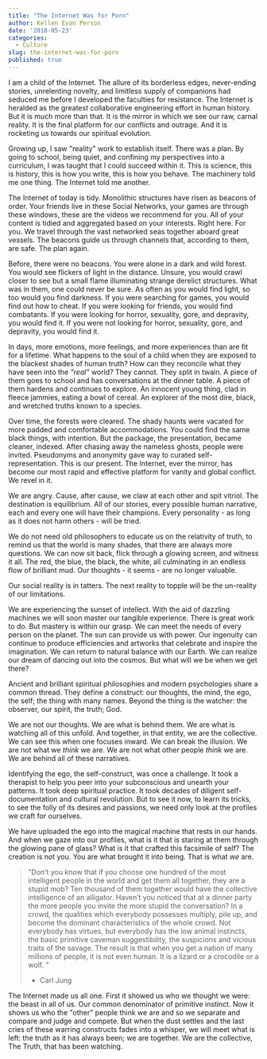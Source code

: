 ```yaml
---
title: "The Internet Was for Porn"
author: Kellen Evan Person
date: '2018-05-23'
categories:
  - Culture
slug: the-internet-was-for-porn
published: true
---
```


I am a child of the Internet. The allure of its borderless edges, never-ending stories, unrelenting novelty, and limitless supply of companions had seduced me before I developed the faculties for resistance. The Internet is heralded as the greatest collaborative engineering effort in human history.  But it is much more than that. It is the mirror in which we see our raw, carnal reality. It is the final platform for our conflicts and outrage. And it is rocketing us towards our spiritual evolution.

Growing up, I saw "reality" work to establish itself. There was a plan. By going to school, being quiet, and confining my perspectives into a curriculum, I was taught that I could succeed within it. This is science, this is history, this is how you write, this is how you behave. The machinery told me one thing. The Internet told me another. 

The Internet of today is tidy. Monolithic structures have risen as beacons of order. Your friends live in these Social Networks, your games are through these windows, these are the videos we recommend for you. All of your content is tidied and aggregated based on your interests. Right here. For you. We travel through the vast networked seas together aboard great vessels. The beacons guide us through channels that, according to them, are safe. The plan again.

Before, there were no beacons. You were alone in a dark and wild forest. You would see flickers of light in the distance. Unsure, you would crawl closer to see but a small flame illuminating strange derelict structures. What was in them, one could never be sure. As often as you would find light, so too would you find darkness. If you were searching for games, you would find out how to cheat. If you were looking for friends, you would find combatants. If you were looking for horror, sexuality, gore, and depravity, you would find it. If you were not looking for horror, sexuality, gore, and depravity, you would find it.  

In days, more emotions, more feelings, and more experiences than are fit for a lifetime.  What happens to the soul of a child when they are exposed to the blackest shades of human truth? How can they reconcile what they have seen into the _”real”_ world? They cannot. They split in twain. A piece of them goes to school and has conversations at the dinner table. A piece of them hardens and continues to explore. An innocent young thing, clad in fleece jammies, eating a bowl of cereal. An explorer of the most dire, black, and wretched truths known to a species.

Over time, the forests were cleared. The shady haunts were vacated for more padded and comfortable accommodations. You could find the same black things, with intention. But the package, the presentation, became cleaner, indexed. After chasing away the nameless ghosts, people were invited. Pseudonyms and anonymity gave way to curated self-representation. This is our present. The Internet, ever the mirror, has become our most rapid and effective platform for vanity and global conflict. We revel in it.

We are angry. Cause, after cause, we claw at each other and spit vitriol. The destination is equilibrium. All of our stories, every possible human narrative, each and every one will have their champions. Every personality - as long as it does not harm others - will be tried. 

We do not need old philosophers to educate us on the relativity of truth, to remind us that the world is many shades, that there are always more questions. We can now sit back, flick through a glowing screen, and witness it all. The red, the blue, the black, the white, all culminating in an endless flow of brilliant mud. Our thoughts - it seems - are no longer valuable. 

Our social reality is in tatters. The next reality to topple will be the un-reality of our limitations. 

We are experiencing the sunset of intellect. With the aid of dazzling machines we will soon master our tangible experience. There is great work to do. But mastery is within our grasp. We can meet the needs of every person on the planet. The sun can provide us with power. Our ingenuity can continue to produce efficiencies and artworks that celebrate and inspire the imagination. We can return to natural balance with our Earth. We can realize our dream of dancing out into the cosmos. But what will we be when we get there? 

Ancient and brilliant spiritual philosophies and modern psychologies share a common thread. They define a construct: our thoughts, the mind, the ego, the self; the thing with many names. Beyond the thing is the watcher: the observer, our spirit, the truth; God. 

We are not our thoughts. We are what is behind them. We are what is watching all of this unfold. And together, in that entity, we are the collective. We can see this when one focuses inward. We can break the illusion. We are not what we _think_ we are. We are not what other people _think_ we are. We are behind all of these narratives.

Identifying the ego, the self-construct, was once a challenge. It took a therapist to help you peer into your subconscious and unearth your patterns. It took deep spiritual practice. It took decades of diligent self-documentation and cultural revolution. But to see it now, to learn its tricks, to see the folly of its desires and passions, we need only look at the profiles we craft for ourselves. 

We have uploaded the ego into the magical machine that rests in our hands. And when we gaze into our profiles, what is it that is staring at them through the glowing pane of glass? What is it that crafted this facsimile of self? The creation is not you. You are what brought it into being. That is what _we_ are.

> "Don’t you know that if you choose one hundred of the most intelligent people in the world and get them all together, they are a stupid mob? Ten thousand of them together would have the collective intelligence of an alligator. Haven’t you noticed that at a dinner party the more people you invite the more stupid the conversation? In a crowd, the qualities which everybody possesses multiply, pile up, and become the dominant characteristics of the whole crowd. Not everybody has virtues, but everybody has the low animal instincts, the basic primitive caveman suggestibility, the suspicions and vicious traits of the savage. The result is that when you get a nation of many millions of people, it is not even human. It is a lizard or a crocodile or a wolf. "
> - Carl Jung

The Internet made us all one. First it showed us who we thought we were: the beast in all of us. Our common denominator of primitive instinct. Now it shows us who the "other" people think we are and so we separate and compare and judge and compete. But when the dust settles and the last cries of these warring constructs fades into a whisper, we will meet what is left: the truth as it has always been; we are together. We are the collective, The Truth, that has been watching.